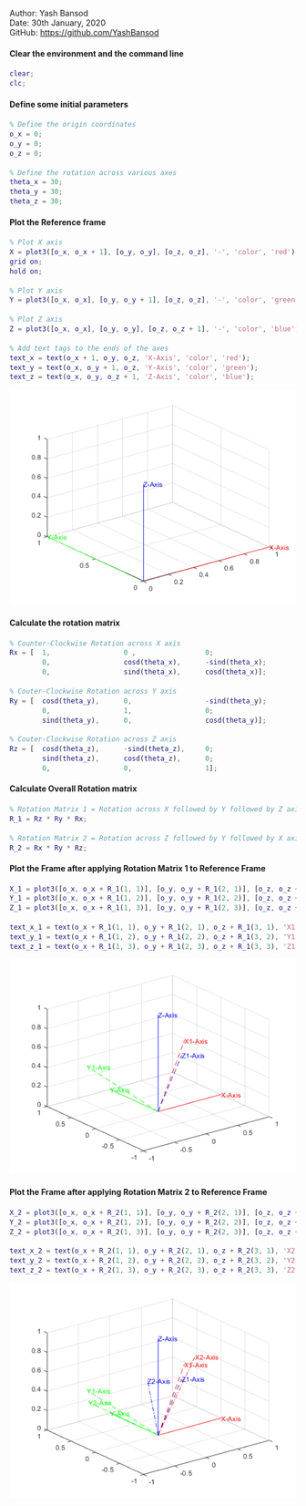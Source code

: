 Author: Yash Bansod  
Date: 30th January, 2020  
GitHub: https://github.com/YashBansod  



#### Clear the environment and the command line

```matlab
clear;
clc;
```



#### Define some initial parameters

```matlab
% Define the origin coordinates
o_x = 0;
o_y = 0;
o_z = 0;

% Define the rotation across various axes
theta_x = 30;
theta_y = 30;
theta_z = 30;
```



#### Plot the Reference frame

```matlab
% Plot X axis
X = plot3([o_x, o_x + 1], [o_y, o_y], [o_z, o_z], '-', 'color', 'red');
grid on;
hold on;

% Plot Y axis
Y = plot3([o_x, o_x], [o_y, o_y + 1], [o_z, o_z], '-', 'color', 'green');

% Plot Z axis
Z = plot3([o_x, o_x], [o_y, o_y], [o_z, o_z + 1], '-', 'color', 'blue');

% Add text tags to the ends of the axes
text_x = text(o_x + 1, o_y, o_z, 'X-Axis', 'color', 'red');
text_y = text(o_x, o_y + 1, o_z, 'Y-Axis', 'color', 'green');
text_z = text(o_x, o_y, o_z + 1, 'Z-Axis', 'color', 'blue');
```

![Reference Frame](./images/rotation_matrices_01.png)



#### Calculate the rotation matrix

```matlab
% Counter-Clockwise Rotation across X axis
Rx = [  1,                  0 ,                 0;
        0,                  cosd(theta_x),      -sind(theta_x);
        0,                  sind(theta_x),      cosd(theta_x)];
    
% Couter-Clockwise Rotation across Y axis
Ry = [  cosd(theta_y),      0,                  -sind(theta_y);
        0,                  1,                  0;           
        sind(theta_y),      0,                  cosd(theta_y)];
    
% Couter-Clockwise Rotation across Z axis
Rz = [  cosd(theta_z),      -sind(theta_z),     0;
        sind(theta_z),      cosd(theta_z),      0;
        0,                  0,                  1];
```



#### Calculate Overall Rotation matrix

```matlab
% Rotation Matrix 1 = Rotation across X followed by Y followed by Z axis
R_1 = Rz * Ry * Rx;

% Rotation Matrix 2 = Rotation across Z followed by Y followed by X axis
R_2 = Rx * Ry * Rz;
```



#### Plot the Frame after applying Rotation Matrix 1 to Reference Frame

```matlab
X_1 = plot3([o_x, o_x + R_1(1, 1)], [o_y, o_y + R_1(2, 1)], [o_z, o_z + R_1(3, 1)], '--', 'color', 'red');
Y_1 = plot3([o_x, o_x + R_1(1, 2)], [o_y, o_y + R_1(2, 2)], [o_z, o_z + R_1(3, 2)], '--', 'color', 'green');
Z_1 = plot3([o_x, o_x + R_1(1, 3)], [o_y, o_y + R_1(2, 3)], [o_z, o_z + R_1(3, 3)], '--', 'color', 'blue');

text_x_1 = text(o_x + R_1(1, 1), o_y + R_1(2, 1), o_z + R_1(3, 1), 'X1-Axis', 'color', 'red');
text_y_1 = text(o_x + R_1(1, 2), o_y + R_1(2, 2), o_z + R_1(3, 2), 'Y1-Axis', 'color', 'green');
text_z_1 = text(o_x + R_1(1, 3), o_y + R_1(2, 3), o_z + R_1(3, 3), 'Z1-Axis', 'color', 'blue');
```

![Reference Frame](./images/rotation_matrices_02.png)

#### Plot the Frame after applying Rotation Matrix 2 to Reference Frame

```matlab
X_2 = plot3([o_x, o_x + R_2(1, 1)], [o_y, o_y + R_2(2, 1)], [o_z, o_z + R_2(3, 1)], '-.', 'color', 'red');
Y_2 = plot3([o_x, o_x + R_2(1, 2)], [o_y, o_y + R_2(2, 2)], [o_z, o_z + R_2(3, 2)], '-.', 'color', 'green');
Z_2 = plot3([o_x, o_x + R_2(1, 3)], [o_y, o_y + R_2(2, 3)], [o_z, o_z + R_2(3, 3)], '-.', 'color', 'blue');

text_x_2 = text(o_x + R_2(1, 1), o_y + R_2(2, 1), o_z + R_2(3, 1), 'X2-Axis', 'color', 'red');
text_y_2 = text(o_x + R_2(1, 2), o_y + R_2(2, 2), o_z + R_2(3, 2), 'Y2-Axis', 'color', 'green');
text_z_2 = text(o_x + R_2(1, 3), o_y + R_2(2, 3), o_z + R_2(3, 3), 'Z2-Axis', 'color', 'blue');
```

![Reference Frame](./images/rotation_matrices_03.png)
